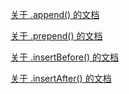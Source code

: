 [关于  .append() 的文档](http://api.jquery.com/append/)

[关于  .prepend() 的文档](http://api.jquery.com/prepend/)

[关于 .insertBefore() 的文档](http://api.jquery.com/insertBefore/)

[关于 .insertAfter() 的文档](http://api.jquery.com/insertAfter/)